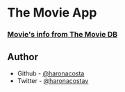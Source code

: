 # The Movie App

### [Movie's info from The Movie DB](https://www.themoviedb.org 'The Movie DB')

## Author

- Github - [@haronacosta](https://github.com/haronacosta/)
- Twitter - [@haronacostav](https://www.twitter.com/haronacostav)
